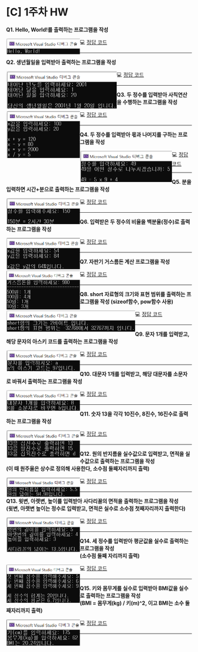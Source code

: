 # [C] 1주차 HW

**Q1. Hello, World!를 출력하는 프로그램을 작성**<br>

<img src="./img/hw01.png" style= "float:left; width:200px">

:computer: [정답 코드](../hw01.c)<br>

---

**Q2. 생년월일을 입력받아 출력하는 프로그램을 작성**<br>

<img src="./img/hw02.png" style= "float:left; width:300px">

 :computer: [정답 코드](../hw02.c)<br>

---

**Q3. 두 정수를 입력받아 사칙연산을 수행하는 프로그램을 작성**<br>

<img src="./img/hw03.png" style= "float:left; width:200px">

:computer: [정답 코드](../hw03.c)<br>

---

**Q4. 두 정수를 입력받아 몫과 나머지를 구하는 프로그램을 작성**<br>

<img src="./img/hw04.png" style= "float:left; width:250px">

:computer: [정답 코드](../hw04.c)<br>

---

**Q5. 분을 입력하면 시간+분으로 출력하는 프로그램을 작성**<br>

<img src="./img/hw05.png" style= "float:left; width:200px">

:computer: [정답 코드](../hw05.c)<br>

---

**Q6. 입력받은 두 정수의 비율을 백분율(정수)로 출력하는 프로그램을 작성**<br>

<img src="./img/hw06.png" style= "float:left; width:200px">

:computer: [정답 코드](../hw06.c)<br>

---

**Q7. 자판기 거스름돈 계산 프로그램을 작성**<br>

<img src="./img/hw07.png" style= "float:left; width:200px">

:computer: [정답 코드](../hw07.c)<br>

---

**Q8. short 자료형의 크기와 표현 범위를 출력하는 프로그램을 작성 (sizeof함수, pow함수 사용)**<br>

<img src="./img/hw08.png" style= "float:left; width:350px">

:computer: [정답 코드](../hw08.c)<br>

---

**Q9. 문자 1개를 입력받고, 해당 문자의 아스키 코드를 출력하는 프로그램을 작성**<br>

<img src="./img/hw09.png" style= "float:left; width:200px">

:computer: [정답 코드](../hw09.c)<br>

---

**Q10. 대문자 1개를 입력받고, 해당 대문자를 소문자로 바꿔서 출력하는 프로그램을 작성**<br>

<img src="./img/hw10.png" style= "float:left; width:200px">

:computer: [정답 코드](../hw10.c)<br>

---

**Q11. 숫자 13을 각각 10진수, 8진수, 16진수로 출력하는 프로그램을 작성**<br>

<img src="./img/hw11.png" style= "float:left; width:200px">

:computer: [정답 코드](../hw11.c)<br>

---

**Q12. 원의 반지름을 실수값으로 입력받고, 면적을 실수값으로 출력하는 프로그램을 작성<br>
(이 때 원주율은 상수로 정의해 사용한다, 소수점 둘째자리까지 출력)**<br>

<img src="./img/hw12.png" style= "float:left; width:200px">

:computer: [정답 코드](../hw12.c)<br>

---

**Q13. 윗변, 아랫변, 높이를 입력받아 사다리꼴의 면적을 출력하는 프로그램을 작성<br>
(윗변, 아랫변 높이는 정수로 입력받고, 면적은 실수로 소수점 첫째자리까지 출력한다)**<br>

<img src="./img/hw13.png" style= "float:left; width:200px">

:computer: [정답 코드](../hw13.c)<br>

---

**Q14. 세 정수를 입력받아 평균값을 실수로 출력하는 프로그램을 작성<br>
(소수점 둘째 자리까지 출력)**<br>

<img src="./img/hw14.png" style= "float:left; width:200px">

:computer: [정답 코드](../hw14.c)<br>

---

**Q15. 키와 몸무게를 실수로 입력받아 BMI값을 실수로 출력하는 프로그램을 작성<br>
(BMI = 몸무게(kg) / 키(m)^2, 이고 BMI는 소수 둘째자리까지 출력)**<br>

<img src="./img/hw15.png" style= "float:left; width:200px">

:computer: [정답 코드](../hw15.c)<br>

---